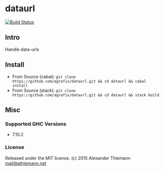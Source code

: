 dataurl
=====

[![Build Status](https://travis-ci.org/agrafix/dataurl.svg)](https://travis-ci.org/agrafix/dataurl)


## Intro


Handle data-urls


## Install

* From Source (cabal): `git clone https://github.com/agrafix/dataurl.git && cd dataurl && cabal install`
* From Source (stack): `git clone https://github.com/agrafix/dataurl.git && cd dataurl && stack build`


## Misc

### Supported GHC Versions

* 7.10.2

### License

Released under the MIT license.
(c) 2015 Alexander Thiemann <mail@athiemann.net>
